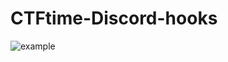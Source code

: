 # CTFtime-Discord-hooks
![example](https://raw.githubusercontent.com/greybtw/CTFtime-Discord-hooks/master/cttime-discord-hook.png)
